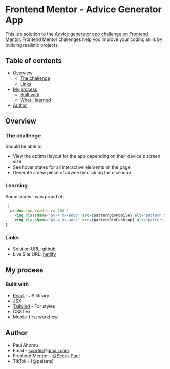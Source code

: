 # Frontend Mentor - Advice Generator App 

This is a solution to the [Advice generator app challenge on Frontend Mentor](https://www.frontendmentor.io/challenges/advice-generator-app-QdUG-13db). Frontend Mentor challenges help you improve your coding skills by building realistic projects.

## Table of contents

- [Overview](#overview)
  - [The challenge](#the-challenge)
  - [Links](#links)
- [My process](#my-process)
  - [Built with](#built-with)
  - [What I learned](#what-i-learned)
- [Author](#author)


## Overview

### The challenge

Should be able to:

- View the optimal layout for the app depending on their device's screen size
- See hover states for all interactive elements on the page
- Generate a new piece of advice by clicking the dice icon

### Learning
Some codes I was proud of: 

```jsx
 {
  window.innerWidth >= 768 ?
    <img className='py-4 mx-auto' src={patternDivMobile} alt="pattern divider" /> :
    <img className='py-4 mx-auto' src={patternDivDesktop} alt="pattern divider" />
}

```

### Links

- Solution URL: [github](https://github.com/Scorti-Paul/advice-generator-app)
- Live Site URL: [netlify](https://advice-generator-app.netlify.com)

## My process

### Built with

- [React](https://reactjs.org/) - JS library
- [JSX](https://reactjs.org/docs/introducing-jsx.html)
- [Tailwind](https://tailwindcss.com/) - For styles
- CSS flex
- Mobile-first workflow

## Author

- Paul Ahorsu
- Email - [scortip@gmail.com](https://scortip@gmail.com)
- Frontend Mentor - [@Scorti-Paul](https://www.frontendmentor.io/profile/Scorti-Paul)
- TikTok - [@paisats]
